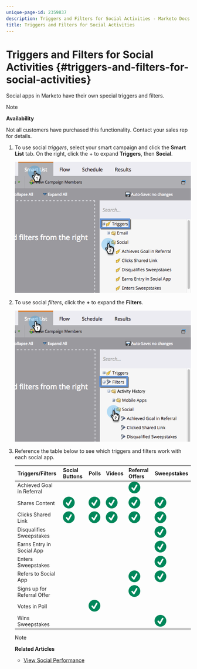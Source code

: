 ```yaml
---
unique-page-id: 2359837
description: Triggers and Filters for Social Activities - Marketo Docs - Product Documentation
title: Triggers and Filters for Social Activities
---
```


# Triggers and Filters for Social Activities {#triggers-and-filters-for-social-activities}

Social apps in Marketo have their own special triggers and filters.

>[!NOTE]
>
>**Availability**
>
>Not all customers have purchased this functionality. Contact your sales rep for details.

1. To use social *triggers*, select your smart campaign and click the **Smart List** tab. On the right, click the + to expand **Triggers**, then **Social**.

   ![](assets/image2015-4-23-11-22-39.png)

1. To use social *filters*, click the **+** to expand the **Filters**.

   ![](assets/two-282-29.png)

1. Reference the table below to see which triggers and filters work with each social app.

   | Triggers/Filters |Social Buttons |Polls |Videos |Referral Offers |Sweepstakes |
   |---|---|---|---|---|---|
   | Achieved Goal in Referral |  |  |  | ![(tick)](assets/check.svg)| |
   | Shares Content | ![(tick)](assets/check.svg) | ![(tick)](assets/check.svg)  | ![(tick)](assets/check.svg)  | ![(tick)](assets/check.svg)  | ![(tick)](assets/check.svg) |
   | Clicks Shared Link | ![(tick)](assets/check.svg) | ![(tick)](assets/check.svg)  | ![(tick)](assets/check.svg) | ![(tick)](assets/check.svg) | ![(tick)](assets/check.svg)  |
   | Disqualifies Sweepstakes |  |  |  |  | ![(tick)](assets/check.svg)  |
   | Earns Entry in Social App |  |  |  |  | ![(tick)](assets/check.svg) |
   | Enters Sweepstakes |  |  |  |  | ![(tick)](assets/check.svg)  |
   | Refers to Social App |  |  |  | ![(tick)](assets/check.svg) | ![(tick)](assets/check.svg)  |
   | Signs up for Referral Offer |  |  |  | ![(tick)](assets/check.svg) |  |
   | Votes in Poll |  | ![(tick)](assets/check.svg) |  |  |  |
   | Wins Sweepstakes |  |  |  |  | ![(tick)](assets/check.svg) |

   >[!NOTE]
   >
   >**Related Articles**
   >
   >* [View Social Performance](view-social-performance.md)

